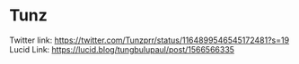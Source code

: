 # Tunz
Twitter link: https://twitter.com/Tunzprr/status/1164899546545172481?s=19
Lucid Link: https://lucid.blog/tungbulupaul/post/1566566335
